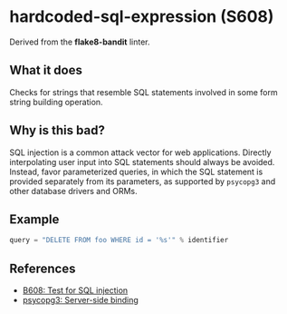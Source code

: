 # hardcoded-sql-expression (S608)

Derived from the **flake8-bandit** linter.

## What it does
Checks for strings that resemble SQL statements involved in some form
string building operation.

## Why is this bad?
SQL injection is a common attack vector for web applications. Directly
interpolating user input into SQL statements should always be avoided.
Instead, favor parameterized queries, in which the SQL statement is
provided separately from its parameters, as supported by `psycopg3`
and other database drivers and ORMs.

## Example
```python
query = "DELETE FROM foo WHERE id = '%s'" % identifier
```

## References
* [B608: Test for SQL injection](https://bandit.readthedocs.io/en/latest/plugins/b608_hardcoded_sql_expressions.html)
* [psycopg3: Server-side binding](https://www.psycopg.org/psycopg3/docs/basic/from_pg2.html#server-side-binding)